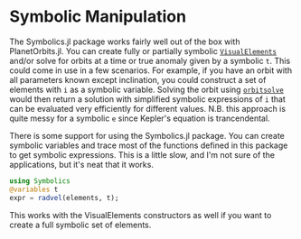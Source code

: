 
# Symbolic Manipulation
The Symbolics.jl package works fairly well out of the box with PlanetOrbits.jl.
You can create fully or partially symbolic [`VisualElements`](@ref) and/or solve for orbits
at a time or true anomaly given by a symbolic `t`.
This could come in use in a few scenarios. For example, if you have an orbit with all parameters known except inclination, you could construct a set of elements with `i` as a symbolic variable.
Solving the orbit using [`orbitsolve`](@ref) would then return a solution with simplified symbolic expressions of `i` that can be evaluated very efficiently for different values.
N.B. this approach is quite messy for a symbolic `e` since Kepler's equation is trancendental.


There is some support for using the Symbolics.jl package. You can create symbolic variables and trace most of the functions defined in this package to get symbolic expressions. 
This is a little slow, and I'm not sure of the applications, but it's neat that it works.

```julia
using Symbolics
@variables t
expr = radvel(elements, t);
```
This works with the VisualElements constructors as well if you want to create
a full symbolic set of elements.